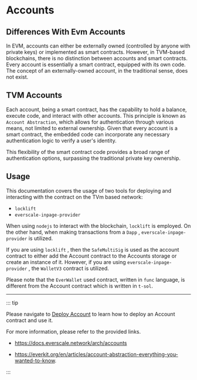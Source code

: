 # Accounts

## Differences With Evm Accounts

In EVM, accounts can either be externally owned (controlled by anyone with private keys) or implemented as smart contracts. However, in TVM-based blockchains, there is no distinction between accounts and smart contracts. Every account is essentially a smart contract, equipped with its own code. The concept of an externally-owned account, in the traditional sense, does not exist.

## TVM Accounts

Each account, being a smart contract, has the capability to hold a balance, execute code, and interact with other accounts. This principle is known as `Account Abstraction`, which allows for authentication through various means, not limited to external ownership. Given that every account is a smart contract, the embedded code can incorporate any necessary authentication logic to verify a user's identity.

This flexibility of the smart contract code provides a broad range of authentication options, surpassing the traditional private key ownership.

## Usage

This documentation covers the usage of two tools for deploying and interacting with the contract on the TVm based network:

-  `locklift`
-  `everscale-inpage-provider`

When using  `nodejs`  to interact with the blockchain,  `locklift`  is employed. On the other hand, when making transactions from a  `Dapp` ,  `everscale-inpage-provider`  is utilized.

If you are using  `locklift` , then the  `SafeMultiSig`   is used as the account contract to either add the Account contract to the Accounts storage or create an instance of it. However, if you are using  `everscale-inpage-provider` , the  `WalletV3` contract is utilized.

Please note that the  `EverWallet`  used contract, written in `func` language, is different from the Account contract which is written in `t-sol`.

---

::: tip

Please navigate to [Deploy Account](../QuickStart/DeployAccount.md) to learn how to deploy an Account contract and use it.

For more information, please refer to the provided links.

- https://docs.everscale.network/arch/accounts

- https://everkit.org/en/articles/account-abstraction-everything-you-wanted-to-know.

:::